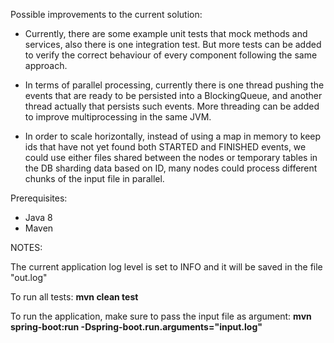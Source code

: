 
Possible improvements to the current solution:
- Currently, there are some example unit tests that mock methods and services, also there is
 one integration test. But more tests can be added to verify the correct behaviour 
 of every component following the same approach.
 
- In terms of parallel processing, currently there is one thread pushing the events that 
 are ready to be persisted into a BlockingQueue, and another thread actually that persists such events. 
 More threading can be added to improve multiprocessing in the same JVM.

- In order to scale horizontally, instead of using a map in memory to keep ids that have not yet
 found both STARTED and FINISHED events, we could use either files shared between the nodes or
 temporary tables in the DB sharding data based on ID, many nodes could process different chunks
 of the input file in parallel.

Prerequisites:
- Java 8
- Maven

NOTES:

The current application log level is set to INFO and it will be saved in the file "out.log"

To run all tests:
**mvn clean test**

To run the application, make sure to pass the input file as argument:
**mvn spring-boot:run -Dspring-boot.run.arguments="input.log"**